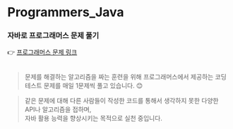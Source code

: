 # Programmers_Java 
### 자바로 프로그래머스 문제 풀기

👉 [프로그래머스 문제 링크](https://programmers.co.kr/learn/challenges)
<br/>
<br/>

> 문제를 해결하는 알고리즘을 짜는 훈련을 위해 프로그래머스에서 제공하는 코딩 테스트 문제를 매일 1문제씩 풀고 있습니다. 😊

> 같은 문제에 대해 다른 사람들이 작성한 코드를 통해서 생각하지 못한 다양한 API나 알고리즘을 접하며,  
> 자바 활용 능력을 향상시키는 목적으로 실천 중입니다.
